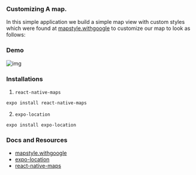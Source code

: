 ### Customizing A map.

In this simple application we build a simple map view with custom styles which were found at [mapstyle.withgoogle](https://mapstyle.withgoogle.com/) to customize our map to look as follows:

### Demo

![img]()

### Installations

1. `react-native-maps`

```
expo install react-native-maps
```

2. `expo-location`

```
expo install expo-location
```

### Docs and Resources

- [mapstyle.withgoogle](https://mapstyle.withgoogle.com/)
- [expo-location](https://docs.expo.dev/versions/latest/sdk/location/#locationreversegeocodeasynclocation)
- [react-native-maps](https://github.com/react-native-maps/react-native-maps)
